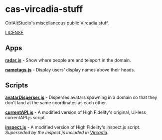 # cas-vircadia-stuff

CtrlAltStudio's miscellaneous public Vircadia stuff.

[LICENSE](./LICENSE)


## Apps

**[radar.js](apps/radar)** - Show where people are and teleport in the domain.

**[nametags.js](apps/nametags)** - Display users' display names above their heads.


## Scripts

**[avatarDisperser.js](scripts/avatarDisperser)** - Disperses avatars spawning in a domain so that they don't land at the same 
coordinates as each other.

**[currentAPI.js](scripts/currentAPI)** - A modified version of High Fidelity's original, UI-less currentAPI.js script.

**[inspect.js](scripts/inspect)** - A modified version of High Fidelity's inspect.js script. 
_Superseded by the inspect.js included in [Vircadia](https://vircadia.com/)._

